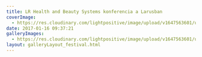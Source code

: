 ```yaml
---
title: LR Health and Beauty Systems konferencia a Larusban
coverImage:
  - https://res.cloudinary.com/lightpositive/image/upload/v1647563601/uploads/LR%20Health%20and%20Beauty%20Systems%20konferencia%20a%20Larusban/LR1-1.jpg
date: 2017-01-16 09:37:21
galleryImages: 
  - https://res.cloudinary.com/lightpositive/image/upload/v1647563601/uploads/LR%20Health%20and%20Beauty%20Systems%20konferencia%20a%20Larusban/LR1-1.jpg
layout: galleryLayout_festival.html
---
```

